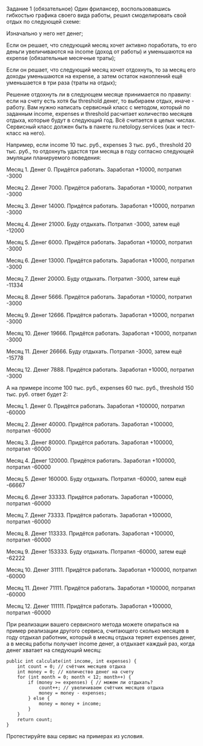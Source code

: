 Задание 1 (обязательное)
Один фрилансер, воспользовавшись гибкостью графика своего вида работы, решил смоделировать свой отдых по следующей схеме:

Изначально у него нет денег;

Если он решает, что следующий месяц хочет активно поработать, то его деньги увеличиваются на income (доход от работы) и уменьшаются на expense (обязательные месячные траты);

Если он решает, что следующий месяц хочет отдохнуть, то за месяц его доходы уменьшаются на expense, а затем остаток накоплений ещё уменьшается в три раза (траты на отдых);

Решение отдохнуть ли в следующем месяце принимается по правилу: если на счету есть хотя бы threshold денег, то выбираем отдых, иначе - работу.
Вам нужно написать сервисный класс с методом, который по заданным income, expenses и threshold расчитает количество месяцев отдыха, которые будут в следующий год. Всё считается в целых числах. Сервисный класс должен быть в пакете ru.netology.services (как и тест-класс на него).

Например, если income 10 тыс. руб., expenses 3 тыс. руб., threshold 20 тыс. руб., то отдохнуть удастся три месяца в году согласно следующей эмуляции планируемого поведения:

Месяц 1. Денег 0. Придётся работать. Заработал +10000, потратил -3000

Месяц 2. Денег 7000. Придётся работать. Заработал +10000, потратил -3000

Месяц 3. Денег 14000. Придётся работать. Заработал +10000, потратил -3000

Месяц 4. Денег 21000. Буду отдыхать. Потратил -3000, затем ещё -12000

Месяц 5. Денег 6000. Придётся работать. Заработал +10000, потратил -3000

Месяц 6. Денег 13000. Придётся работать. Заработал +10000, потратил -3000

Месяц 7. Денег 20000. Буду отдыхать. Потратил -3000, затем ещё -11334

Месяц 8. Денег 5666. Придётся работать. Заработал +10000, потратил -3000

Месяц 9. Денег 12666. Придётся работать. Заработал +10000, потратил -3000

Месяц 10. Денег 19666. Придётся работать. Заработал +10000, потратил -3000

Месяц 11. Денег 26666. Буду отдыхать. Потратил -3000, затем ещё -15778

Месяц 12. Денег 7888. Придётся работать. Заработал +10000, потратил -3000

А на примере income 100 тыс. руб., expenses 60 тыс. руб., threshold 150 
тыс. руб. ответ будет 2:

Месяц 1. Денег 0. Придётся работать. Заработал +100000, потратил -60000

Месяц 2. Денег 40000. Придётся работать. Заработал +100000, потратил -60000

Месяц 3. Денег 80000. Придётся работать. Заработал +100000, потратил -60000


Месяц 4. Денег 120000. Придётся работать. Заработал +100000, потратил -60000

Месяц 5. Денег 160000. Буду отдыхать. Потратил -60000, затем ещё -66667

Месяц 6. Денег 33333. Придётся работать. Заработал +100000, потратил -60000

Месяц 7. Денег 73333. Придётся работать. Заработал +100000, потратил -60000

Месяц 8. Денег 113333. Придётся работать. Заработал +100000, потратил -60000

Месяц 9. Денег 153333. Буду отдыхать. Потратил -60000, затем ещё -62222

Месяц 10. Денег 31111. Придётся работать. Заработал +100000, потратил -60000

Месяц 11. Денег 71111. Придётся работать. Заработал +100000, потратил -60000

Месяц 12. Денег 111111. Придётся работать. Заработал +100000, потратил -60000


При реализации вашего сервисного метода можете опираться на пример реализации другого сервиса, считающего сколько месяцев в году отдыхал работник, который в месяц отдыха теряет expenses денег, а в месяц работы получает income денег, а отдыхает каждый раз, когда денег хватает на следующий месяц:

    public int calculate(int income, int expenses) {
        int count = 0; // счётчик месяцев отдыха
        int money = 0; // количество денег на счету
        for (int month = 0; month < 12; month++) {
            if (money >= expenses) { // можем ли отдыхать?
                count++; // увеличиваем счётчик месяцев отдыха
                money = money - expenses;
            } else {
                money = money + income;
            }
        }
        return count;
    }
Протестируйте ваш сервис на примерах из условия.